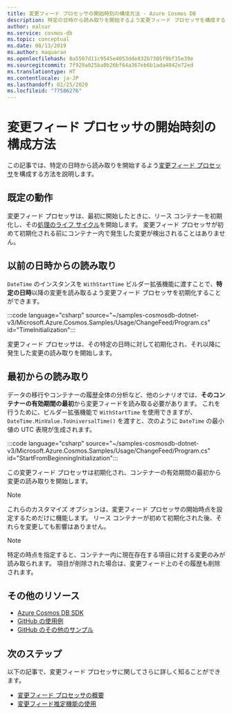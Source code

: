 ```yaml
---
title: 変更フィード プロセッサの開始時刻の構成方法 - Azure Cosmos DB
description: 特定の日時から読み取りを開始するよう変更フィード プロセッサを構成する方法を説明します
author: ealsur
ms.service: cosmos-db
ms.topic: conceptual
ms.date: 08/13/2019
ms.author: maquaran
ms.openlocfilehash: 8a5507d11c9545e4053dde832b7305f9bf35e39e
ms.sourcegitcommit: 7f929a025ba0b26bf64a367eb6b1ada4042e72ed
ms.translationtype: HT
ms.contentlocale: ja-JP
ms.lasthandoff: 02/25/2020
ms.locfileid: "77586276"
---
```

# <a name="how-to-configure-the-change-feed-processor-start-time"></a>変更フィード プロセッサの開始時刻の構成方法

この記事では、特定の日時から読み取りを開始するよう[変更フィード プロセッサ](./change-feed-processor.md)を構成する方法を説明します。

## <a name="default-behavior"></a>既定の動作

変更フィード プロセッサは、最初に開始したときに、リース コンテナーを初期化し、その[処理のライフ サイクル](./change-feed-processor.md#processing-life-cycle)を開始します。 変更フィード プロセッサが初めて初期化される前にコンテナー内で発生した変更が検出されることはありません。

## <a name="reading-from-a-previous-date-and-time"></a>以前の日時からの読み取り

`DateTime` のインスタンスを `WithStartTime` ビルダー拡張機能に渡すことで、**特定の日時**以降の変更を読み取るよう変更フィード プロセッサを初期化することができます。

:::code language="csharp" source="~/samples-cosmosdb-dotnet-v3/Microsoft.Azure.Cosmos.Samples/Usage/ChangeFeed/Program.cs" id="TimeInitialization":::

変更フィード プロセッサは、その特定の日時に対して初期化され、それ以降に発生した変更の読み取りを開始します。

## <a name="reading-from-the-beginning"></a>最初からの読み取り

データの移行やコンテナーの履歴全体の分析など、他のシナリオでは、**そのコンテナーの有効期間の最初**から変更フィードを読み取る必要があります。 これを行うために、ビルダー拡張機能で `WithStartTime` を使用できますが、`DateTime.MinValue.ToUniversalTime()` を渡すと、次のように `DateTime` の最小値の UTC 表現が生成されます。

:::code language="csharp" source="~/samples-cosmosdb-dotnet-v3/Microsoft.Azure.Cosmos.Samples/Usage/ChangeFeed/Program.cs" id="StartFromBeginningInitialization":::

この変更フィード プロセッサは初期化され、コンテナーの有効期間の最初から変更の読み取りを開始します。

> [!NOTE]
> これらのカスタマイズ オプションは、変更フィード プロセッサの開始時点を設定するためだけに機能します。 リース コンテナーが初めて初期化された後、それらを変更しても影響はありません。

> [!NOTE]
> 特定の時点を指定すると、コンテナー内に現在存在する項目に対する変更のみが読み取られます。 項目が削除された場合は、変更フィード上のその履歴も削除されます。

## <a name="additional-resources"></a>その他のリソース

* [Azure Cosmos DB SDK](sql-api-sdk-dotnet.md)
* [GitHub の使用例](https://github.com/Azure/azure-cosmos-dotnet-v3/tree/master/Microsoft.Azure.Cosmos.Samples/Usage/ChangeFeed)
* [GitHub のその他のサンプル](https://github.com/Azure-Samples/cosmos-dotnet-change-feed-processor)

## <a name="next-steps"></a>次のステップ

以下の記事で、変更フィード プロセッサに関してさらに詳しく知ることができます。

* [変更フィード プロセッサの概要](change-feed-processor.md)
* [変更フィード推定機能の使用](how-to-use-change-feed-estimator.md)
